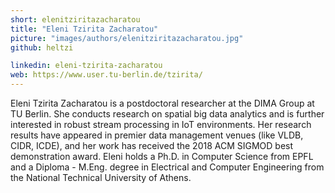 ```yaml
---
short: elenitziritazacharatou
title: "Eleni Tzirita Zacharatou"
picture: "images/authors/elenitziritazacharatou.jpg"
github: heltzi

linkedin: eleni-tzirita-zacharatou
web: https://www.user.tu-berlin.de/tzirita/
---
```


Eleni Tzirita Zacharatou is a postdoctoral researcher at the DIMA Group at TU Berlin. She conducts research on spatial big data analytics and is further interested in robust stream processing in IoT environments. Her research results have appeared in premier data management venues (like VLDB, CIDR, ICDE), and her work has received the 2018 ACM SIGMOD best demonstration award. Eleni holds a Ph.D. in Computer Science from EPFL and a Diploma - M.Eng. degree in Electrical and Computer Engineering from the National Technical University of Athens.